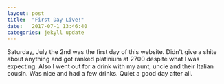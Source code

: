 ```yaml
---
layout: post
title:  "First Day Live!"
date:   2017-07-1 13:46:40
categories: jekyll update
---
```


Saturday, July the 2nd was the first day of this website. Didn't give a shite about anything and got ranked platinium at 2700
despite what I was expecting. Also I went out for a drink with my aunt,
uncle and their Italian cousin. Was nice and had a few drinks. 
Quiet a good day after all.

[jekyll]:      http://jekyllrb.com
[jekyll-gh]:   https://github.com/jekyll/jekyll
[jekyll-help]: https://github.com/jekyll/jekyll-help
